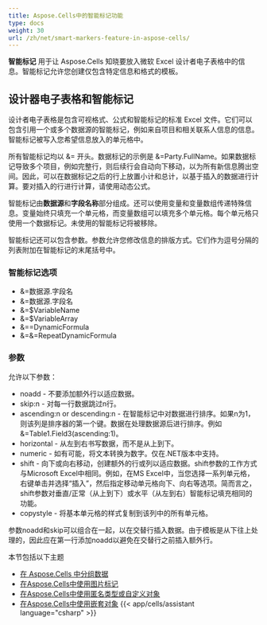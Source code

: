 ```yaml
---
title: Aspose.Cells中的智能标记功能
type: docs
weight: 30
url: /zh/net/smart-markers-feature-in-aspose-cells/
---
```


**智能标记** 用于让 Aspose.Cells 知晓要放入微软 Excel 设计者电子表格中的信息。智能标记允许您创建仅包含特定信息和格式的模板。
## **设计器电子表格和智能标记**
设计者电子表格是包含可视格式、公式和智能标记的标准 Excel 文件。它们可以包含引用一个或多个数据源的智能标记，例如来自项目和相关联系人信息的信息。智能标记被写入您希望信息放入的单元格中。

所有智能标记均以 &= 开头。数据标记的示例是 &=Party.FullName。如果数据标记导致多个项目，例如完整行，则后续行会自动向下移动，以为所有新信息腾出空间。因此，可以在数据标记之后的行上放置小计和总计，以基于插入的数据进行计算。要对插入的行进行计算，请使用动态公式。

智能标记由**数据源**和**字段名称**部分组成。还可以使用变量和变量数组传递特殊信息。变量始终只填充一个单元格，而变量数组可以填充多个单元格。每个单元格只使用一个数据标记。未使用的智能标记将被移除。

智能标记还可以包含参数。参数允许您修改信息的排版方式。它们作为逗号分隔的列表附加在智能标记的末尾括号中。
### **智能标记选项**
- &=数据源.字段名
- &=数据源.字段名
- &=$VariableName
- &=$VariableArray
- &==DynamicFormula
- &=&=RepeatDynamicFormula
### **参数**
允许以下参数：

- noadd - 不要添加额外行以适应数据。
- skip:n - 对每一行数据跳过n行。
- ascending:n or descending:n - 在智能标记中对数据进行排序。如果n为1，则该列是排序器的第一个键。数据在处理数据源后进行排序。例如 &=Table1.Field3(ascending:1)。
- horizontal - 从左到右书写数据，而不是从上到下。
- numeric - 如有可能，将文本转换为数字。仅在.NET版本中支持。
- shift - 向下或向右移动，创建额外的行或列以适应数据。shift参数的工作方式与Microsoft Excel中相同。例如，在MS Excel中，当您选择一系列单元格，右键单击并选择“插入”，然后指定移动单元格向下、向右等选项。简而言之，shift参数对垂直/正常（从上到下）或水平（从左到右）智能标记填充相同的功能。
- copystyle - 将基本单元格的样式复制到该列中的所有单元格。

参数noadd和skip可以组合在一起，以在交替行插入数据。由于模板是从下往上处理的，因此应在第一行添加noadd以避免在交替行之前插入额外行。

本节包括以下主题

- [在 Aspose.Cells 中分组数据](/cells/zh/net/grouping-data-in-aspose-cells/)
- [在Aspose.Cells中使用图片标记](/cells/zh/net/image-markers-in-aspose-cells/)
- [在Aspose.Cells中使用匿名类型或自定义对象](/cells/zh/net/using-anonymous-types-or-custom-objects-in-aspose-cells/)
- [在Aspose.Cells中使用嵌套对象](/cells/zh/net/using-nested-objects-in-aspose-cells/)
{{< app/cells/assistant language="csharp" >}}
